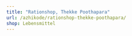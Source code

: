 ```yaml
---
title: "Rationshop, Thekke Poothapara"
url: /azhikode/rationshop-thekke-poothapara/
shop: Lebensmittel
---
```

